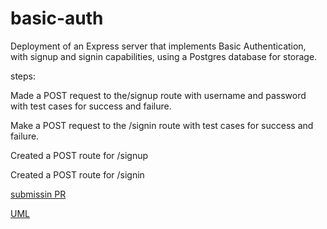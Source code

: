 # basic-auth

Deployment of an Express server that implements Basic Authentication, with signup and signin capabilities, using a Postgres database for storage.

steps:

Made a POST request to the/signup route with username and password with test cases for success and failure.

Make a POST request to the /signin route with test cases for success and failure.

Created a POST route for /signup

Created a POST route for /signin

[submissin PR](https://github.com/ashuppal/basic-auth/pulls?q=is%3Apr+is%3Aclosed)

[UML](./assets/UML.png)